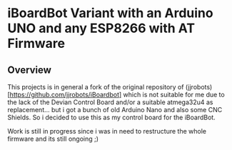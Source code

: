 # iBoardBot Variant with an Arduino UNO and any ESP8266 with AT Firmware

## Overview
This projects is in general a fork of the original repository of (jjrobots)[https://github.com/jjrobots/iBoardbot] which is not suitable for me
due to the lack of the Devian Control Board and/or a suitable atmega32u4 as replacement... but i got a bunch of old Arduino Nano and also some CNC Shields.
So i decided to use this as my control board for the iBoardBot.

Work is still in progress since i was in need to restructure the whole firmware and its still ongoing ;)
